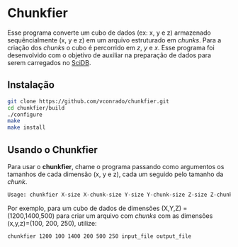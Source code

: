 # Chunkfier

Esse programa converte um cubo de dados (ex: x, y e z) armazenado sequêncialmente (x, y e z) em um arquivo estruturado em *chunks*. Para a criação dos *chunks* o cubo é percorrido em *z*, *y* e *x*. 
Esse programa foi desenvolvido com o objetivo de auxiliar na preparação de dados para serem carregados no [SciDB](http://forum.paradigm4.com/).

## Instalação
```bash
git clone https://github.com/vconrado/chunkfier.git
cd chunkfier/build
./configure
make
make install

```

## Usando o Chunkfier

Para usar o **chunkfier**, chame o programa passando como argumentos os tamanhos de cada dimensão (x, y e z), cada um seguido pelo tamanho da *chunk*. 

```bash
Usage: chunkfier X-size X-chunk-size Y-size Y-chunk-size Z-size Z-chunk-size data-size input_file output_file
```

Por exemplo, para um cubo de dados de dimensões (X,Y,Z) = (1200,1400,500) para criar um arquivo com *chunks* com as dimensões (x,y,z)=(100, 200, 250), utilize:
```bash
chunkfier 1200 100 1400 200 500 250 input_file output_file
```


